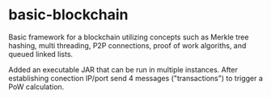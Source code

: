 # basic-blockchain
Basic framework for a blockchain utilizing concepts such as Merkle tree hashing, multi threading, P2P connections, proof of work algoriths, and queued linked lists.


Added an executable JAR that can be run in multiple instances. After establishing conection IP/port send 4 messages ("transactions") to trigger a PoW calculation.
